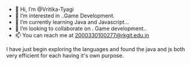 - 👋 Hi, I’m @Vritika-Tyagi
- 👀 I’m interested in ..Game Development.
- 🌱 I’m currently learning Java and Javascript...
- 💞️ I’m looking to collaborate on . Game development..
- 📫 You can reach me at 2000330100277@rkgit.edu.in

<!---
Vritika-Tyagi/Vritika-Tyagi is a ✨ special ✨ repository because its `README.md` (this file) appears on your GitHub profile.
You can click the Preview link to take a look at your changes.
--->
I have just begin exploring the languages and found the java and js both very efficient for each having it's own purpose.
